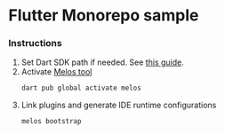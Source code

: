 # Flutter Monorepo sample
### Instructions
1. Set Dart SDK path if needed. See [this guide](https://stackoverflow.com/a/64934005).
2. Activate [Melos tool](https://melos.invertase.dev/)
    ```bash
    dart pub global activate melos 
    ```
3. Link plugins and generate IDE runtime configurations
    ```bash
    melos bootstrap
    ```

